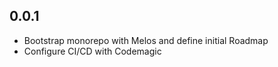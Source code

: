 ## 0.0.1
- Bootstrap monorepo with Melos and define initial Roadmap
- Configure CI/CD with Codemagic
